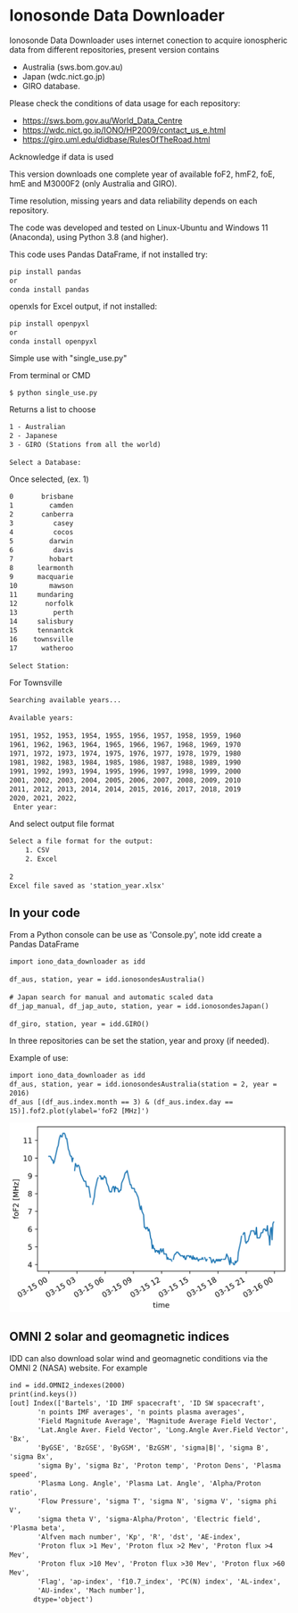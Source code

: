 # Ionosonde Data Downloader

Ionosonde Data Downloader uses internet conection to acquire ionospheric data from different repositories, present version contains
* Australia (sws.bom.gov.au)
* Japan (wdc.nict.go.jp)
* GIRO database.

Please check the conditions of data usage for each repository:
* https://sws.bom.gov.au/World_Data_Centre
* https://wdc.nict.go.jp/IONO/HP2009/contact_us_e.html
* https://giro.uml.edu/didbase/RulesOfTheRoad.html

Acknowledge if data is used

This version downloads one complete year of available foF2, hmF2, foE, hmE and M3000F2 (only Australia and GIRO).

Time resolution, missing years and data reliability depends on each repository.

The code was developed and tested on Linux-Ubuntu and Windows 11 (Anaconda), using Python 3.8 (and higher).

This code uses Pandas DataFrame, if not installed try:
```
pip install pandas
or
conda install pandas
```

openxls for Excel output, if not installed:

```
pip install openpyxl
or
conda install openpyxl
```

Simple use with "single_use.py"

From terminal or CMD
```
$ python single_use.py
```
Returns a list to choose 
```
1 - Australian
2 - Japanese
3 - GIRO (Stations from all the world)
          
Select a Database: 
```
Once selected, (ex. 1)
```
0       brisbane
1         camden
2       canberra
3          casey
4          cocos
5         darwin
6          davis
7         hobart
8      learmonth
9      macquarie
10        mawson
11     mundaring
12       norfolk
13         perth
14     salisbury
15     tennantck
16    townsville
17      watheroo

Select Station: 
```
For Townsville
```
Searching available years...

Available years: 

1951, 1952, 1953, 1954, 1955, 1956, 1957, 1958, 1959, 1960
1961, 1962, 1963, 1964, 1965, 1966, 1967, 1968, 1969, 1970
1971, 1972, 1973, 1974, 1975, 1976, 1977, 1978, 1979, 1980
1981, 1982, 1983, 1984, 1985, 1986, 1987, 1988, 1989, 1990
1991, 1992, 1993, 1994, 1995, 1996, 1997, 1998, 1999, 2000
2001, 2002, 2003, 2004, 2005, 2006, 2007, 2008, 2009, 2010
2011, 2012, 2013, 2014, 2014, 2015, 2016, 2017, 2018, 2019
2020, 2021, 2022, 
 Enter year: 
 ```
And select output file format
```
Select a file format for the output:
    1. CSV
    2. Excel
      
2
Excel file saved as 'station_year.xlsx'
```

## In your code

From a Python console can be use as 'Console.py', note idd create a Pandas DataFrame

```
import iono_data_downloader as idd

df_aus, station, year = idd.ionosondesAustralia()

# Japan search for manual and automatic scaled data
df_jap_manual, df_jap_auto, station, year = idd.ionosondesJapan()

df_giro, station, year = idd.GIRO()
```

In three repositories can be set the station, year and proxy (if needed).

Example of use:
```
import iono_data_downloader as idd
df_aus, station, year = idd.ionosondesAustralia(station = 2, year = 2016)
df_aus [(df_aus.index.month == 3) & (df_aus.index.day == 15)].fof2.plot(ylabel='foF2 [MHz]')
```

![fof2](fof2.png)

## OMNI 2 solar and geomagnetic indices

IDD can also download solar wind and geomagnetic conditions via the OMNI 2 (NASA) website.
For example
```
ind = idd.OMNI2_indexes(2000)
print(ind.keys())
[out] Index(['Bartels', 'ID IMF spacecraft', 'ID SW spacecraft',
       'n points IMF averages', 'n points plasma averages',
       'Field Magnitude Average', 'Magnitude Average Field Vector',
       'Lat.Angle Aver. Field Vector', 'Long.Angle Aver.Field Vector', 'Bx',
       'ByGSE', 'BzGSE', 'ByGSM', 'BzGSM', 'sigma|B|', 'sigma B', 'sigma Bx',
       'sigma By', 'sigma Bz', 'Proton temp', 'Proton Dens', 'Plasma speed',
       'Plasma Long. Angle', 'Plasma Lat. Angle', 'Alpha/Proton ratio',
       'Flow Pressure', 'sigma T', 'sigma N', 'sigma V', 'sigma phi V',
       'sigma theta V', 'sigma-Alpha/Proton', 'Electric field', 'Plasma beta',
       'Alfven mach number', 'Kp', 'R', 'dst', 'AE-index',
       'Proton flux >1 Mev', 'Proton flux >2 Mev', 'Proton flux >4 Mev',
       'Proton flux >10 Mev', 'Proton flux >30 Mev', 'Proton flux >60 Mev',
       'Flag', 'ap-index', 'f10.7_index', 'PC(N) index', 'AL-index',
       'AU-index', 'Mach number'],
      dtype='object')
```
